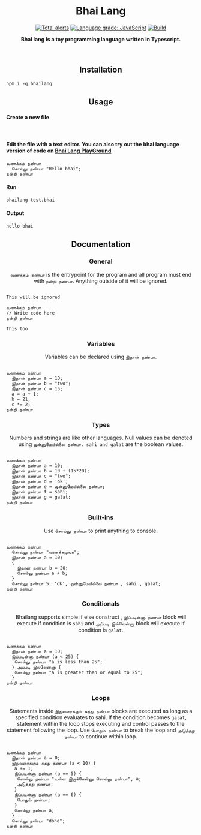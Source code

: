<h1 align="center">Bhai Lang</h1>
<p align="center">
<a href="https://lgtm.com/projects/g/shakarkrupa/nanba-lang/alerts/"><img alt="Total alerts" src="https://img.shields.io/lgtm/alerts/g/shankarkrupa/nanba-lang.svg?logo=lgtm&logoWidth=18"/></a>
<a href="https://lgtm.com/projects/g/shankarkrupa/nanba-lang/context:javascript"><img alt="Language grade: JavaScript" src="https://img.shields.io/lgtm/grade/javascript/g/shankarkrupa/nanba-lang.svg?logo=lgtm&logoWidth=18"/></a>
<a href="https://github.com/shankarkrupa/nanba-lang/actions/workflows/node.js.yml/badge.svg"><img alt="Build" src="https://github.com/shankarkrupa/nanba-lang/actions/workflows/node.js.yml/badge.svg"/></a>
  
</p>
<p align="center">
  <b>Bhai lang is a toy programming language written in Typescript.</b>
</p>
<br>

<h2 align="center">Installation</h2>

```
npm i -g bhailang
```

<h2 align="center">Usage</h2>

<h4 align="left">Create a new file</h4><br/>


<h4 align="left">Edit the file with a text editor.
You can also try out the bhai language version of code on <a href="https://bhailang.js.org/#playground">Bhai Lang PlayGround</a></h4>

```
வணக்கம் நண்பா
  சொல்லு நண்பா "Hello bhai";
நன்றி நண்பா

```

<h4 align="left">Run</h4>

```
bhailang test.bhai
```

<h4 align="left">Output</h4>

```
hello bhai
```



<h2 align="center">Documentation</h2>

<h3 align="center">General</h3>
<p align="center"><code>வணக்கம் நண்பா</code> is the entrypoint for the program and all program must end with <code>நன்றி நண்பா</code>. Anything outside of it will be ignored.</p>

```

This will be ignored

வணக்கம் நண்பா
// Write code here
நன்றி நண்பா

This too
```

<h3 align="center">Variables</h3>
<p align="center">Variables can be declared using <code>இதான் நண்பா</code>.</p>

```

வணக்கம் நண்பா
  இதான் நண்பா a = 10;
  இதான் நண்பா b = "two";
  இதான் நண்பா c = 15;
  a = a + 1;
  b = 21;
  c *= 2;
நன்றி நண்பா
```

<h3 align="center">Types</h3>
<p align="center">Numbers and strings are like other languages. Null values can be denoted using <code>ஒன்னுமேயில்லை நண்பா. sahi and galat</code> are the boolean values.</p>

```

வணக்கம் நண்பா
  இதான் நண்பா a = 10;
  இதான் நண்பா b = 10 + (15*20);
  இதான் நண்பா c = "two";
  இதான் நண்பா d = 'ok';
  இதான் நண்பா e = ஒன்னுமேயில்லை நண்பா;
  இதான் நண்பா f = sahi;
  இதான் நண்பா g = galat;
நன்றி நண்பா
```

<h3 align="center">Built-ins</h3>
<p align="center">Use <code>சொல்லு நண்பா</code> to print anything to console.</p>

```

வணக்கம் நண்பா
  சொல்லு நண்பா "வணக்கமுங்க";
  இதான் நண்பா a = 10;
  {
    இதான் நண்பா b = 20;
    சொல்லு நண்பா a + b;
  }
  சொல்லு நண்பா 5, 'ok', ஒன்னுமேயில்லை நண்பா , sahi , galat;
நன்றி நண்பா
```

<h3 align="center">Conditionals</h3>
<p align="center">Bhailang supports simple if else construct , <code>இப்படின்னா நண்பா</code> block will execute if condition is <code>sahi</code> and <code>அப்படி இல்லேன்னா</code> block will execute if condition is <code>galat</code>.</p>

```

வணக்கம் நண்பா
  இதான் நண்பா a = 10;
  இப்படின்னா நண்பா (a < 25) {
   சொல்லு நண்பா "a is less than 25";
  } அப்படி இல்லேன்னா {
   சொல்லு நண்பா "a is greater than or equal to 25";
  }
நன்றி நண்பா
```

<h3 align="center">Loops</h3>
<p align="center">Statements inside <code>இதுவரைக்கும் சுத்து நண்பா</code> blocks are executed as long as a specified condition evaluates to sahi. If the condition becomes <code>galat</code>, statement within the loop stops executing and control passes to the statement following the loop. Use <code>போதும் நண்பா</code> to break the loop and <code className="language-cpp">அடுத்தது நண்பா</code> to continue within loop.</p>


```

வணக்கம் நண்பா
  இதான் நண்பா a = 0;
  இதுவரைக்கும் சுத்து நண்பா (a < 10) {
   a += 1;
   இப்படின்னா நண்பா (a == 5) {
    சொல்லு நண்பா "உள்ள இருக்கேன்னு சொல்லு நண்பா", a;
    அடுத்தது நண்பா;
   }
   இப்படின்னா நண்பா (a == 6) {
    போதும் நண்பா;
   }
   சொல்லு நண்பா a;
  }
  சொல்லு நண்பா "done";
நன்றி நண்பா
```



